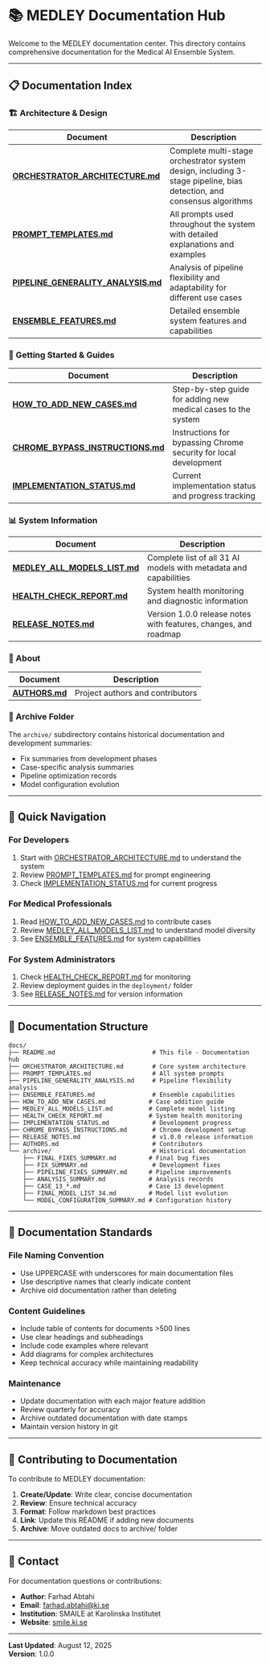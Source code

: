 # 📚 MEDLEY Documentation Hub

Welcome to the MEDLEY documentation center. This directory contains comprehensive documentation for the Medical AI Ensemble System.

---

## 📋 Documentation Index

### 🏗️ Architecture & Design

| Document | Description |
|----------|-------------|
| [**ORCHESTRATOR_ARCHITECTURE.md**](ORCHESTRATOR_ARCHITECTURE.md) | Complete multi-stage orchestrator system design, including 3-stage pipeline, bias detection, and consensus algorithms |
| [**PROMPT_TEMPLATES.md**](PROMPT_TEMPLATES.md) | All prompts used throughout the system with detailed explanations and examples |
| [**PIPELINE_GENERALITY_ANALYSIS.md**](PIPELINE_GENERALITY_ANALYSIS.md) | Analysis of pipeline flexibility and adaptability for different use cases |
| [**ENSEMBLE_FEATURES.md**](ENSEMBLE_FEATURES.md) | Detailed ensemble system features and capabilities |

### 🚀 Getting Started & Guides

| Document | Description |
|----------|-------------|
| [**HOW_TO_ADD_NEW_CASES.md**](HOW_TO_ADD_NEW_CASES.md) | Step-by-step guide for adding new medical cases to the system |
| [**CHROME_BYPASS_INSTRUCTIONS.md**](CHROME_BYPASS_INSTRUCTIONS.md) | Instructions for bypassing Chrome security for local development |
| [**IMPLEMENTATION_STATUS.md**](IMPLEMENTATION_STATUS.md) | Current implementation status and progress tracking |

### 📊 System Information

| Document | Description |
|----------|-------------|
| [**MEDLEY_ALL_MODELS_LIST.md**](MEDLEY_ALL_MODELS_LIST.md) | Complete list of all 31 AI models with metadata and capabilities |
| [**HEALTH_CHECK_REPORT.md**](HEALTH_CHECK_REPORT.md) | System health monitoring and diagnostic information |
| [**RELEASE_NOTES.md**](RELEASE_NOTES.md) | Version 1.0.0 release notes with features, changes, and roadmap |

### 👥 About

| Document | Description |
|----------|-------------|
| [**AUTHORS.md**](AUTHORS.md) | Project authors and contributors |

### 📁 Archive Folder

The `archive/` subdirectory contains historical documentation and development summaries:
- Fix summaries from development phases
- Case-specific analysis summaries
- Pipeline optimization records
- Model configuration evolution

---

## 🎯 Quick Navigation

### For Developers
1. Start with [ORCHESTRATOR_ARCHITECTURE.md](ORCHESTRATOR_ARCHITECTURE.md) to understand the system
2. Review [PROMPT_TEMPLATES.md](PROMPT_TEMPLATES.md) for prompt engineering
3. Check [IMPLEMENTATION_STATUS.md](IMPLEMENTATION_STATUS.md) for current progress

### For Medical Professionals
1. Read [HOW_TO_ADD_NEW_CASES.md](HOW_TO_ADD_NEW_CASES.md) to contribute cases
2. Review [MEDLEY_ALL_MODELS_LIST.md](MEDLEY_ALL_MODELS_LIST.md) to understand model diversity
3. See [ENSEMBLE_FEATURES.md](ENSEMBLE_FEATURES.md) for system capabilities

### For System Administrators
1. Check [HEALTH_CHECK_REPORT.md](HEALTH_CHECK_REPORT.md) for monitoring
2. Review deployment guides in the `deployment/` folder
3. See [RELEASE_NOTES.md](RELEASE_NOTES.md) for version information

---

## 📂 Documentation Structure

```
docs/
├── README.md                           # This file - Documentation hub
├── ORCHESTRATOR_ARCHITECTURE.md        # Core system architecture
├── PROMPT_TEMPLATES.md                 # All system prompts
├── PIPELINE_GENERALITY_ANALYSIS.md     # Pipeline flexibility analysis
├── ENSEMBLE_FEATURES.md                # Ensemble capabilities
├── HOW_TO_ADD_NEW_CASES.md            # Case addition guide
├── MEDLEY_ALL_MODELS_LIST.md          # Complete model listing
├── HEALTH_CHECK_REPORT.md             # System health monitoring
├── IMPLEMENTATION_STATUS.md            # Development progress
├── CHROME_BYPASS_INSTRUCTIONS.md       # Chrome development setup
├── RELEASE_NOTES.md                    # v1.0.0 release information
├── AUTHORS.md                          # Contributors
└── archive/                            # Historical documentation
    ├── FINAL_FIXES_SUMMARY.md         # Final bug fixes
    ├── FIX_SUMMARY.md                  # Development fixes
    ├── PIPELINE_FIXES_SUMMARY.md      # Pipeline improvements
    ├── ANALYSIS_SUMMARY.md            # Analysis records
    ├── CASE_13_*.md                   # Case 13 development
    ├── FINAL_MODEL_LIST_34.md         # Model list evolution
    └── MODEL_CONFIGURATION_SUMMARY.md # Configuration history
```

---

## 🔄 Documentation Standards

### File Naming Convention
- Use UPPERCASE with underscores for main documentation files
- Use descriptive names that clearly indicate content
- Archive old documentation rather than deleting

### Content Guidelines
- Include table of contents for documents >500 lines
- Use clear headings and subheadings
- Include code examples where relevant
- Add diagrams for complex architectures
- Keep technical accuracy while maintaining readability

### Maintenance
- Update documentation with each major feature addition
- Review quarterly for accuracy
- Archive outdated documentation with date stamps
- Maintain version history in git

---

## 📝 Contributing to Documentation

To contribute to MEDLEY documentation:

1. **Create/Update**: Write clear, concise documentation
2. **Review**: Ensure technical accuracy
3. **Format**: Follow markdown best practices
4. **Link**: Update this README if adding new documents
5. **Archive**: Move outdated docs to archive/ folder

---

## 📮 Contact

For documentation questions or contributions:
- **Author**: Farhad Abtahi
- **Email**: farhad.abtahi@ki.se
- **Institution**: SMAILE at Karolinska Institutet
- **Website**: [smile.ki.se](https://smile.ki.se)

---

**Last Updated**: August 12, 2025  
**Version**: 1.0.0